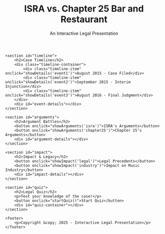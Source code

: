 <!DOCTYPE html>
<html lang="en">
<head>
    <meta charset="UTF-8">
    <meta name="viewport" content="width=device-width, initial-scale=1.0">
    <title>ISRA vs. Chapter 25 Bar - Case Analysis</title>
    <link rel="stylesheet" href="styles.css">
    <script defer src="script.js"></script>
</head>
<body>
    <header>
        <h1>ISRA vs. Chapter 25 Bar and Restaurant</h1>
        <p>An Interactive Legal Presentation</p>
    </header>

    <section id="timeline">
        <h2>Case Timeline</h2>
        <div class="timeline-container">
            <div class="timeline-item" onclick="showDetails('event1')">August 2015 - Case Filed</div>
            <div class="timeline-item" onclick="showDetails('event2')">September 2015 - Interim Injunction</div>
            <div class="timeline-item" onclick="showDetails('event3')">August 2016 - Final Judgment</div>
        </div>
        <div id="event-details"></div>
    </section>

    <section id="arguments">
        <h2>Argument Battles</h2>
        <button onclick="showArguments('isra')">ISRA's Arguments</button>
        <button onclick="showArguments('chapter25')">Chapter 25’s Arguments</button>
        <div id="argument-details"></div>
    </section>

    <section id="impact">
        <h2>Impact & Legacy</h2>
        <button onclick="showImpact('legal')">Legal Precedents</button>
        <button onclick="showImpact('industry')">Impact on Music Industry</button>
        <div id="impact-details"></div>
    </section>

    <section id="quiz">
        <h2>Legal Quiz</h2>
        <p>Test your knowledge of the case!</p>
        <button onclick="startQuiz()">Start Quiz</button>
        <div id="quiz-container"></div>
    </section>

    <footer>
        <p>Copyright &copy; 2025 - Interactive Legal Presentation</p>
    </footer>
</body>
</html>
